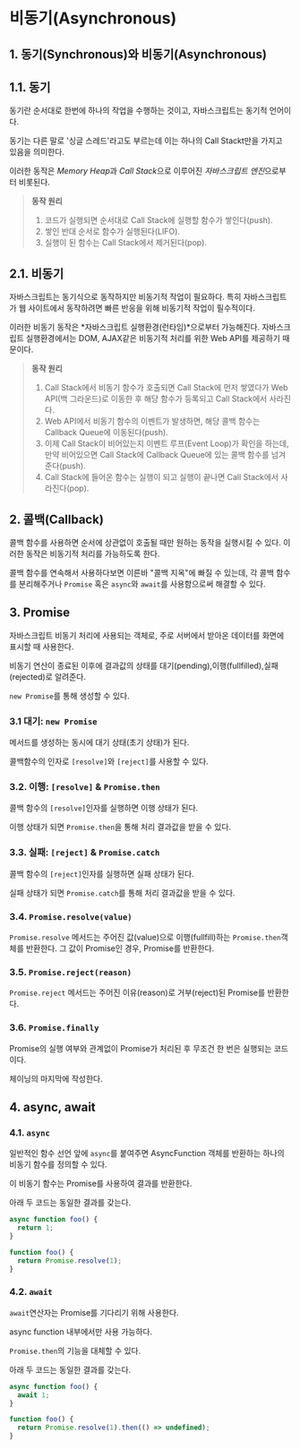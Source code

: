 # 비동기(Asynchronous)

## 1. 동기(Synchronous)와 비동기(Asynchronous)

## 1.1. 동기

동기란 순서대로 한번에 하나의 작업을 수행하는 것이고, 자바스크립트는 동기적 언어이다.

동기는 다른 말로 '싱글 스레드'라고도 부르는데 이는 하나의 Call Stackt만을 가지고 있음을 의미한다.

이러한 동작은 *Memory Heap*과 *Call Stack*으로 이루어진 *자바스크립트 엔진*으로부터 비롯된다.

> **동작 원리**
>
> 1. 코드가 실행되면 순서대로 Call Stack에 실행할 함수가 쌓인다(push).
> 2. 쌓인 반대 순서로 함수가 실행된다(LIFO).
> 3. 실행이 된 함수는 Call Stack에서 제거된다(pop).

## 2.1. 비동기

자바스크립트는 동기식으로 동작하지만 비동기적 작업이 필요하다. 특히 자바스크립트가 웹 사이트에서 동작하려면 빠른 반응을 위해 비동기적 작업이 필수적이다.

이러한 비동기 동작은 *자바스크립트 실행환경(런타임)*으로부터 가능해진다. 자바스크립트 실행환경에서는 DOM, AJAX같은 비동기적 처리를 위한 Web API를 제공하기 때문이다.

> **동작 원리**
>
> 1. Call Stack에서 비동기 함수가 호출되면 Call Stack에 먼저 쌓였다가 Web API(백 그라운드)로 이동한 후 해당 함수가 등록되고 Call Stack에서 사라진다.
> 2. Web API에서 비동기 함수의 이벤트가 발생하면, 해당 콜백 함수는 Callback Queue에 이동된다(push).
> 3. 이제 Call Stack이 비어있는지 이벤트 루프(Event Loop)가 확인을 하는데, 만약 비어있으면 Call Stack에 Callback Queue에 있는 콜백 함수를 넘겨준다(push).
> 4. Call Stack에 들어온 함수는 실행이 되고 실행이 끝나면 Call Stack에서 사라진다(pop).

## 2. 콜백(Callback)

콜백 함수를 사용하면 순서에 상관없이 호출될 때만 원하는 동작을 실행시킬 수 있다. 이러한 동작은 비동기적 처리를 가능하도록 한다.

콜백 함수를 연속해서 사용하다보면 이른바 "콜백 지옥"에 빠질 수 있는데, 각 콜백 함수를 분리해주거나 `Promise` 혹은 `async`와 `await`를 사용함으로써 해결할 수 있다.

## 3. Promise

자바스크립트 비동기 처리에 사용되는 객체로, 주로 서버에서 받아온 데이터를 화면에 표시할 때 사용한다.

비동기 연산이 종료된 이후에 결과값의 상태를 대기(pending),이행(fullfilled),실패(rejected)로 알려준다.

`new Promise`를 통해 생성할 수 있다.

### 3.1 대기: `new Promise`

메서드를 생성하는 동시에 대기 상태(초기 상태)가 된다.

콜백함수의 인자로 `[resolve]`와 `[reject]`를 사용할 수 있다.

### 3.2. 이행: `[resolve]` & `Promise.then`

콜백 함수의 `[resolve]`인자를 실행하면 이행 상태가 된다.

이행 상태가 되면 `Promise.then`을 통해 처리 결과값을 받을 수 있다.

### 3.3. 실패: `[reject]` & `Promise.catch`

콜백 함수의 `[reject]`인자를 실행하면 실패 상태가 된다.

실패 상태가 되면 `Promise.catch`를 통해 처리 결과값을 받을 수 있다.

### 3.4. `Promise.resolve(value)`

`Promise.resolve` 메서드는 주어진 값(value)으로 이행(fullfill)하는 `Promise.then`객체를 반환한다. 그 값이 Promise인 경우, Promise를 반환한다.

### 3.5. `Promise.reject(reason)`

`Promise.reject` 메서드는 주어진 이유(reason)로 거부(reject)된 Promise를 반환한다.

### 3.6. `Promise.finally`

Promise의 실행 여부와 관계없이 Promise가 처리된 후 무조건 한 번은 실행되는 코드이다.

체이닝의 마지막에 작성한다.

## 4. async, await

### 4.1. `async`

일반적인 함수 선언 앞에 `async`를 붙여주면 AsyncFunction 객체를 반환하는 하나의 비동기 함수를 정의할 수 있다.

이 비동기 함수는 Promise를 사용하여 결과를 반환한다.

아래 두 코드는 동일한 결과를 갖는다.

```javascript
async function foo() {
  return 1;
}
```

```javascript
function foo() {
  return Promise.resolve(1);
}
```

### 4.2. `await`

`await`연산자는 Promise를 기다리기 위해 사용한다.

async function 내부에서만 사용 가능하다.

`Promise.then`의 기능을 대체할 수 있다.

아래 두 코드는 동일한 결과를 갖는다.

```javascript
async function foo() {
  await 1;
}
```

```javascript
function foo() {
  return Promise.resolve(1).then(() => undefined);
}
```
